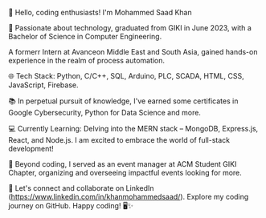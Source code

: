 

👋 Hello, coding enthusiasts! I'm Mohammed Saad Khan

🚀 Passionate about technology, graduated from GIKI in June 2023, with a Bachelor of Science in Computer Engineering.

A formerr Intern at Avanceon Middle East and South Asia, gained hands-on experience in the realm of process automation.

🌐 Tech Stack: Python, C/C++, SQL, Arduino, PLC, SCADA, HTML, CSS, JavaScript, Firebase.

📚 In perpetual pursuit of knowledge, I've earned some certificates in Google Cybersecurity, Python for Data Science and more.

💻 Currently Learning: Delving into the MERN stack – MongoDB, Express.js, React, and Node.js. I am excited to embrace the world of full-stack development!

🌟 Beyond coding, I served as an event manager at ACM Student GIKI Chapter, organizing and overseeing impactful events looking for more.

🔗 Let's connect and collaborate on LinkedIn (https://www.linkedin.com/in/khanmohammedsaad/). Explore my coding journey on GitHub. Happy coding! 🖥️✨

